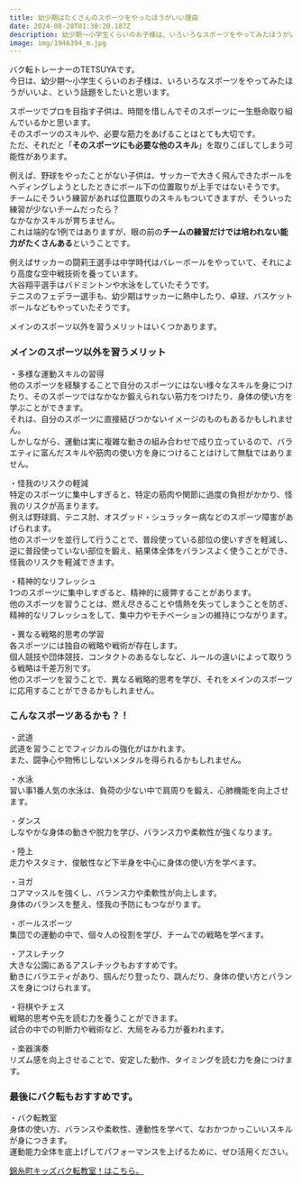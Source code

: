 ```yaml
---
title: 幼少期はたくさんのスポーツをやったほうがいい理由
date: 2024-08-28T01:30:20.187Z
description: 幼少期〜小学生くらいのお子様は、いろいろなスポーツをやってみたほうがいいよ、という話題をしたいと思います。
image: img/1946394_m.jpg
---
```

バク転トレーナーのTETSUYAです。\
今日は、幼少期〜小学生くらいのお子様は、いろいろなスポーツをやってみたほうがいいよ、という話題をしたいと思います。

スポーツでプロを目指す子供は、時間を惜しんでそのスポーツに一生懸命取り組んでいるかと思います。\
そのスポーツのスキルや、必要な筋力をあげることはとても大切です。\
ただ、それだと「**そのスポーツにも必要な他のスキル**」を取りこぼしてしまう可能性があります。

例えば、野球をやったことがない子供は、サッカーで大きく飛んできたボールをヘディングしようとしたときにボール下の位置取りが上手ではないそうです。\
チームにそういう練習があれば位置取りのスキルもついてきますが、そういった練習が少ないチームだったら？\
なかなかスキルが育ちません。\
これは端的な1例ではありますが、眼の前の**チームの練習だけでは培われない能力がたくさんある**ということです。

例えばサッカーの闘莉王選手は中学時代はバレーボールをやっていて、それにより高度な空中戦技術を養っています。\
大谷翔平選手はバドミントンや水泳をしていたそうです。\
テニスのフェデラー選手も、幼少期はサッカーに熱中したり、卓球、バスケットボールなどもやっていたそうです。

メインのスポーツ以外を習うメリットはいくつかあります。

### メインのスポーツ以外を習うメリット

・多様な運動スキルの習得\
他のスポーツを経験することで自分のスポーツにはない様々なスキルを身につけたり、そのスポーツではなかなか鍛えられない筋力をつけたり、身体の使い方を学ぶことができます。\
それは、自分のスポーツに直接結びつかないイメージのものもあるかもしれません。\
しかしながら、運動は実に複雑な動きの組み合わせで成り立っているので、バラエティに富んだスキルや筋肉の使い方を身につけることはけして無駄ではありません。

・怪我のリスクの軽減\
特定のスポーツに集中しすぎると、特定の筋肉や関節に過度の負担がかかり、怪我のリスクが高まります。\
例えば野球肩、テニス肘、オスグッド・シュラッター病などのスポーツ障害があげられます。\
他のスポーツを並行して行うことで、普段使っている部位の使いすぎを軽減し、逆に普段使っていない部位を鍛え、結果体全体をバランスよく使うことができ、怪我のリスクを軽減できます。

・精神的なリフレッシュ\
1つのスポーツに集中しすぎると、精神的に疲弊することがあります。\
他のスポーツを習うことは、燃え尽きることや情熱を失ってしまうことを防ぎ、精神的なリフレッシュをして、集中力やモチベーションの維持につながります。

・異なる戦略的思考の学習\
各スポーツには独自の戦略や戦術が存在します。\
個人競技や団体競技、コンタクトのあるなしなど、ルールの違いによって取りうる戦略は千差万別です。\
他のスポーツを習うことで、異なる戦略的思考を学び、それをメインのスポーツに応用することができるかもしれません。

### こんなスポーツあるかも？！

・武道\
武道を習うことでフィジカルの強化がはかれます。\
また、闘争心や物怖じしないメンタルを得られるかもしれません。

・水泳\
習い事1番人気の水泳は、負荷の少ない中で肩周りを鍛え、心肺機能を向上させます。

・ダンス\
しなやかな身体の動きや脱力を学び、バランス力や柔軟性が強くなります。

・陸上\
走力やスタミナ、俊敏性など下半身を中心に身体の使い方を学べます。

・ヨガ\
コアマッスルを強くし、バランス力や柔軟性が向上します。\
身体のバランスを整え、怪我の予防にもつながります。

・ボールスポーツ\
集団での運動の中で、個々人の役割を学び、チームでの戦略を学べます。

・アスレチック\
大きな公園にあるアスレチックもおすすめです。\
動きにバラエティがあり、掴んだり登ったり、跳んだり、身体の使い方とバランスを身につけられます。

・将棋やチェス\
戦略的思考や先を読む力を養うことができます。\
試合の中での判断力や戦術など、大局をみる力が養われます。

・楽器演奏\
リズム感を向上させることで、安定した動作、タイミングを読む力を身につけます。

### 最後にバク転もおすすめです。

・バク転教室\
身体の使い方、バランスや柔軟性、連動性を学べて、なおかつかっこいいスキルが身につきます。\
運動能力全体を底上げしてパフォーマンスを上げるために、ぜひ活用ください。

[錦糸町キッズバク転教室！はこちら。](https://kinshicho.back-ten.com/)